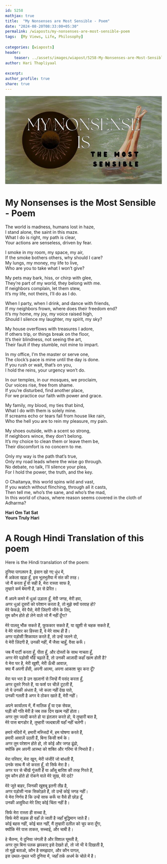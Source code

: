 ```yaml
---        
id: 5258 
mathjax: true        
title:  "My Nonsenses are Most Sensible - Poem"        
date: "2024-08-20T08:33:00+05:30"        
permalink: /wiaposts/my-nonsenses-are-most-sensible-poem   
tags:  [My Views, Life, Philosophy]         
        
categories: [wiaposts] 
header:        
    teaser: ../assets/images/wiapost/5258-My-Nonsenses-are-Most-Sensible.jpg        
author: Hari Thapliyaal        

excerpt:        
author_profile: true        
share: true        
---     
```


![My Nonsenses are Most Sensible - Poem](../assets/images/wiapost/5258-My-Nonsenses-are-Most-Sensible.jpg)
   
# My Nonsenses is the Most Sensible - Poem   
   
The world is madness, humans lost in haze,  
I stand alone, the saint in this maze.  
What I do is right, my path is clear,  
Your actions are senseless, driven by fear.

I smoke in my room, my space, my air,  
If the smoke bothers others, why should I care?  
My lungs, my money, my life to live,  
Who are you to take what I won’t give?

My pets may bark, hiss, or chirp with glee,  
They’re part of my world, they belong with me.  
If neighbors complain, let them stew,  
It’s my life, not theirs, I’ll do as I do.

When I party, when I drink, and dance with friends,  
If my neighbors frown, where does their freedom end?  
It’s my home, my joy, my voice raised high,  
Should I silence my laughter, my spirit, my sky?

My house overflows with treasures I adore,  
If others trip, or things break on the floor,  
It’s their blindness, not seeing the art,  
Their fault if they stumble, not mine to impart.

In my office, I’m the master or serve one,  
The clock’s pace is mine until the day is done.  
If you rush or wait, that’s on you,  
I hold the reins, your urgency won’t do.

In our temples, in our mosques, we proclaim,  
Our voices rise, free from shame.  
If you’re disturbed, find another place,  
For we practice our faith with power and grace.

My family, my blood, my ties that bind,  
What I do with them is solely mine.  
If screams echo or tears fall from house like rain,  
Who the hell you are to rein my pleasure, my pain.

My shoes outside, with a scent so strong,  
If neighbors wince, they don’t belong.  
It’s my choice to clean them or leave them be,  
Their discomfort is no concern to me.

Only my way is the path that’s true,  
Only my road leads where the wise go through.  
No debate, no talk, I’ll silence your plea,  
For I hold the power, the truth, and the key.

O Chaitanya, this world spins wild and vast,  
If you watch without flinching, through all it casts,  
Then tell me, who’s the sane, and who’s the mad,  
In this world of chaos, 
where reason seems covered in the cloth of Adharma?

**Hari Om Tat Sat   
Yours Truly Hari**


# A Rough Hindi Translation of this poem

Here is the Hindi translation of the poem:

दुनिया पागलपन है, इंसान खो गए धुंध में,  
मैं अकेला खड़ा हूँ, इस भूलभुलैया में संत की तरह।  
जो मैं करता हूँ वो सही है, मेरा रास्ता साफ है,  
तुम्हारे कर्म बेमानी हैं, डर से प्रेरित।

मैं अपने कमरे में धुआं उड़ाता हूँ, मेरी जगह, मेरी हवा,  
अगर धुआं दूसरों को परेशान करता है, तो मुझे क्यों परवाह हो?  
मेरे फेफड़े, मेरे पैसे, मेरी ज़िंदगी जीने के लिए,  
तुम कौन होते हो लेने वाले जो मैं नहीं दूँगा?

मेरे पालतू भौंक सकते हैं, फुफकार सकते हैं, या खुशी से चहक सकते हैं,  
वे मेरे संसार का हिस्सा हैं, वे मेरे साथ ही हैं।  
अगर पड़ोसी शिकायत करते हैं, तो उन्हें जलने दो,  
ये मेरी ज़िंदगी है, उनकी नहीं, मैं जैसा चाहूँ, वैसा करूँ।

जब मैं पार्टी करता हूँ, पीता हूँ, और दोस्तों के साथ नाचता हूँ,  
अगर मेरे पड़ोसी भौंहें चढ़ाते हैं, तो उनकी आज़ादी कहाँ खत्म होती है?  
ये मेरा घर है, मेरी खुशी, मेरी ऊँची आवाज़,  
क्या मैं अपनी हँसी, अपनी आत्मा, अपना आकाश चुप करा दूँ?

मेरा घर भरा है उन खज़ानों से जिन्हें मैं पसंद करता हूँ,  
अगर दूसरे गिरते हैं, या फर्श पर चीज़ें टूटती हैं,  
तो ये उनकी अंधता है, जो कला नहीं देख पाते,  
उनकी गलती है अगर वे ठोकर खाते हैं, मेरी नहीं।

अपने कार्यालय में, मैं मालिक हूँ या एक सेवक,  
घड़ी की गति मेरी है जब तक दिन खत्म नहीं होता।  
अगर तुम जल्दी करते हो या इंतज़ार करते हो, ये तुम्हारी बात है,  
मेरे पास बागडोर है, तुम्हारी जल्दबाज़ी यहाँ नहीं चलेगी।

हमारे मंदिरों में, हमारी मस्जिदों में, हम घोषणा करते हैं,  
हमारी आवाज़ें उठती हैं, बिना किसी शर्म के।  
अगर तुम परेशान होते हो, तो कोई और जगह ढूंढो,  
क्योंकि हम अपनी आस्था को शक्ति और गरिमा से निभाते हैं।

मेरा परिवार, मेरा खून, मेरी जंजीरें जो बांधती हैं,  
उनके साथ मैं जो करता हूँ, वो सिर्फ मेरा है।  
अगर घर से चीखें गूंजती हैं या आँसू बारिश की तरह गिरते हैं,  
तुम कौन होते हो रोकने वाले मेरे सुख, मेरे दर्द?

मेरे जूते बाहर, जिनकी खुशबू इतनी तीव्र है,  
अगर पड़ोसी नाक सिकोड़ते हैं, तो उन्हें कोई जगह नहीं।  
ये मेरा निर्णय है कि उन्हें साफ करूँ या वैसे ही छोड़ दूँ,  
उनकी असुविधा मेरे लिए कोई चिंता नहीं है।

सिर्फ मेरा रास्ता ही सच्चा है,  
सिर्फ मेरी सड़क ही वहाँ ले जाती है जहाँ बुद्धिमान जाते हैं।  
कोई बहस नहीं, कोई बात नहीं, मैं तुम्हारी दलील को चुप करा दूँगा,  
क्योंकि मेरे पास ताकत, सच्चाई, और चाबी है।

हे चैतन्य, ये दुनिया जंगली है और विशाल घूमती है,  
अगर तुम बिना पलक झपकाए इसे देखते हो, तो जो भी ये दिखाती है,  
तो मुझे बताओ, कौन है समझदार, और कौन पागल,  
इस उथल-पुथल भरी दुनिया में, जहाँ तर्क अधर्म के चोले में है।